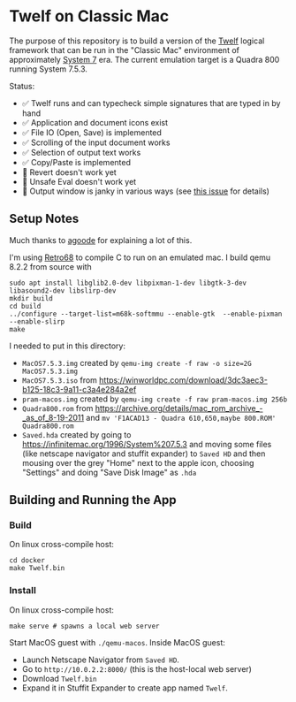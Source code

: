 Twelf on Classic Mac
====================

The purpose of this repository is to build a version of the
[Twelf](https://en.wikipedia.org/wiki/Twelf) logical framework that
can be run in the "Classic Mac" environment of approximately [System
7](https://en.wikipedia.org/wiki/System_7) era. The current emulation
target is a Quadra 800 running System 7.5.3.

Status:
 - :white_check_mark: Twelf runs and can typecheck simple signatures that are typed in by hand
 - :white_check_mark: Application and document icons exist
 - :white_check_mark: File IO (Open, Save) is implemented
 - :white_check_mark: Scrolling of the input document works
 - :white_check_mark: Selection of output text works
 - :white_check_mark: Copy/Paste is implemented
 - :no_entry_sign: Revert doesn't work yet
 - :no_entry_sign: Unsafe Eval doesn't work yet
 - :clown_face: Output window is janky in various ways (see [this issue](https://github.com/jcreedcmu/twelf-mac/issues/10) for details)
 
Setup Notes
-----------

Much thanks to [agoode](https://github.com/agoode) for explaining a lot of this.

I'm using [Retro68](https://github.com/autc04/Retro68) to compile C to run on an emulated mac. I build qemu 8.2.2 from source with
```
sudo apt install libglib2.0-dev libpixman-1-dev libgtk-3-dev libasound2-dev libslirp-dev
mkdir build
cd build
../configure --target-list=m68k-softmmu --enable-gtk  --enable-pixman --enable-slirp
make
```

I needed to put in this directory:

- `MacOS7.5.3.img`
  created by `qemu-img create -f raw -o size=2G MacOS7.5.3.img`
- `MacOS7.5.3.iso`
  from https://winworldpc.com/download/3dc3aec3-b125-18c3-9a11-c3a4e284a2ef
- `pram-macos.img`
  created by `qemu-img create -f raw pram-macos.img 256b`
- `Quadra800.rom`
  from https://archive.org/details/mac_rom_archive_-_as_of_8-19-2011 and
  `mv 'F1ACAD13 - Quadra 610,650,maybe 800.ROM' Quadra800.rom`
- `Saved.hda`
  created by going to https://infinitemac.org/1996/System%207.5.3 and moving
  some files (like netscape navigator and stuffit expander) to `Saved HD`
  and then mousing over the grey "Home" next to the apple icon, choosing "Settings"
  and doing "Save Disk Image" as `.hda`

Building and Running the App
----------------------------

### Build

On linux cross-compile host:

```shell
cd docker
make Twelf.bin
```

### Install

On linux cross-compile host:

```shell
make serve # spawns a local web server
```

Start MacOS guest with `./qemu-macos`. Inside MacOS guest:
- Launch Netscape Navigator from `Saved HD`.
- Go to `http://10.0.2.2:8000/` (this is the host-local web server)
- Download `Twelf.bin`
- Expand it in Stuffit Expander to create app named `Twelf`.
